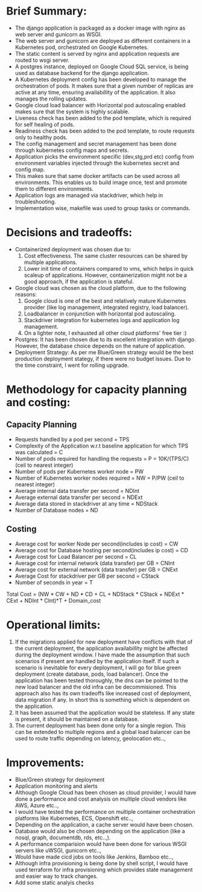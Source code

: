 # Brief Summary:

* The django application is packaged as a docker image with nginx as web server and gunicorn as WSGI.
* The web server and gunicorn are deployed as different containers in a Kubernetes pod, orchestrated on Google Kubernetes.
* The static content is served by nginx and application requests are routed to wsgi server. 
* A postgres instance, deployed on Google Cloud SQL service, is being used as database backend for the django application.
* A Kubernetes deployment config has been developed to manage the orchestration of pods. It makes sure that a given number of replicas are active at any time, ensuring availabillity of the application. It also manages the rolling updates.
* Google cloud load balancer with Horizontal pod autoscaling enabled makes sure that the system is highly scalable.
* Liveness check has been added to the pod template, which is required for self healing of pods. 
* Readiness check has been added to the pod template, to route requests only to healthy pods.
* The config management and secret management has been done through kubernetes config maps and secrets.
* Application picks the environment specific (dev,stg,prd etc) config from environment variables injected through the kubernetes secret and config map. 
* This makes sure that same docker artifacts can be used across all environments. This enables us to build image once, test and promote them to different environments.
* Application logs are managed via stackdriver, which help in troubleshooting.
* Implementation wise, makefile was used to group tasks or commands.

# Decisions and tradeoffs:
* Containerized deployment was chosen due to:
	1. Cost effectiveness. The same cluster resources can be shared by multiple applications.
	2. Lower init time of containers compared to vms, which helps in quick scaleup of applications.
  However, containerization might not be a good approach, if the application is stateful.
* Google cloud was chosen as the cloud platform, due to the following reasons:
	1. Google cloud is one of the best and relatively mature Kubernetes provider (like log management, integrated registry, load balancer).
	2. Loadbalancer in conjunction with horizontal pod autoscaling.
	3. Stackdriver integration for kubernetes logs and application log management.
	4. On a lighter note, I exhausted all other cloud platforms' free tier :) 
* Postgres:
  It has been chosen due to its excellent integration with django. However, the database choice depends on the nature of application.
* Deployment Strategy:
  As per me Blue/Green strategy would be the best production deployment stategy, if there were no budget issues. Due to the time constraint, I went for rolling upgrade. 

# Methodology for capacity planning and costing:

## Capacity Planning
* Requests handled by a pod per second = TPS
* Complexity of the Application w.r.t baseline application for which TPS was calculated = C
* Number of pods required for handling the requests = P = 10K/(TPS/C) (ceil to nearest integer)
* Number of pods per Kubernetes worker node = PW
* Number of Kubernetes worker nodes required = NW = P/PW (ceil to nearest integer)
* Average internal data transfer per second = NDInt
* Average external data transfer per second = NDExt
* Average data stored in stackdriver at any time = NDStack
* Number of Database nodes = ND

## Costing
* Average cost for worker Node per second(includes ip cost) = CW
* Average cost for Database hosting per second(includes ip cost) = CD
* Average cost for Load Balancer per second = CL
* Average cost for internal network (data transfer) per GB = CNInt
* Average cost for external network (data transfer) per GB = CNExt
* Average Cost for stackdriver per GB per second = CStack
* Number of seconds in year = T

Total Cost = (NW * CW + ND * CD + CL + NDStack * CStack + NDExt * CExt + NDInt * CInt)*T + Domain_cost

# Operational limits:
1. If the migrations applied for new deployment have conflicts with that of the current deployment, the application availabillity might be affected during the deployment window.
I have made the assumption that such scenarios if present are handled by the application itself.
If such a scenario is inevitable for every deployment, I will go for blue green deployment (create database, pods, load balancer).
Once the application has been tested thoroughly, the dns can be pointed to the new load balancer and the old infra can be decommisioned.
This approach also has its own tradeoffs like increased cost of deployment, data migration if any.
In short this is something which is dependent on the application.
2. It has been assumed that the application would be stateless. If any state is present, it should be maintained on a database.
3. The current deployment has been done only for a single region. This can be extended to multiple regions and a global load balancer can be used to route traffic depending on latency, geolocation etc..,


# Improvements:
* Blue/Green strategy for deployment
* Application monitoring and alerts
* Although Google Cloud has been chosen as cloud provider, I would have done a performance and cost analysis on multiple cloud vendors like AWS, Azure etc..,
* I would have tested the performance on multiple container orchestration platforms like Kubernetes, ECS, Openshift etc..,
* Depending on the application, a cache server would have been chosen.
* Database would also be chosen depending on the application (like a nosql, graph, documentdb, rds, etc..,).
* A performance comparision would have been done for various WSGI servers like uWSGI, gunicorn etc..,
* Would have made cicd jobs on tools like Jenkins, Bamboo etc..,
* Although infra provisioning is being done by shell script, I would have used terraform for infra provisioning which provides state management and easier way to track changes.
* Add some static analyis checks 
